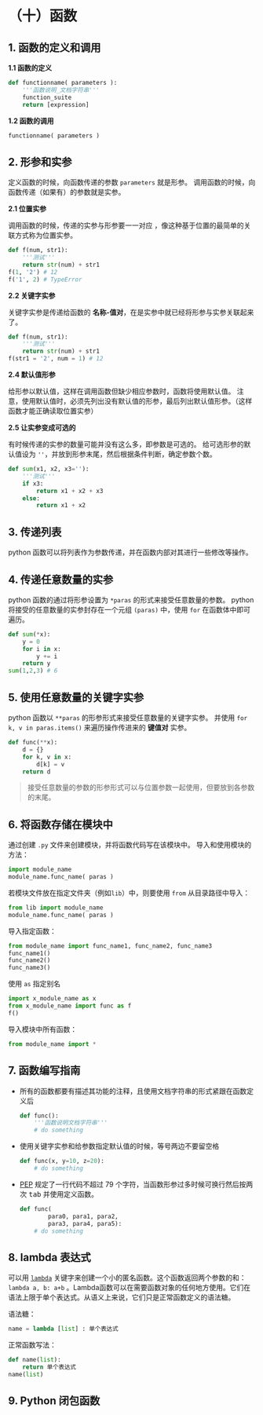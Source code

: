 # （十）函数

## 1. 函数的定义和调用

**1.1 函数的定义**

```python
def functionname( parameters ):
    '''函数说明_文档字符串'''
    function_suite
    return [expression]
```

**1.2 函数的调用**

```python
functionname( parameters )
```

## 2. 形参和实参

定义函数的时候，向函数传递的参数 `parameters` 就是形参。
调用函数的时候，向函数传递（如果有）的参数就是实参。

**2.1 位置实参**

调用函数的时候，传递的实参与形参要一一对应
，像这种基于位置的最简单的关联方式称为位置实参。

```python
def f(num, str1):
    '''测试'''
    return str(num) + str1
f(1, '2') # 12
f('1', 2) # TypeError
```

**2.2 关键字实参**

关键字实参是传递给函数的 **名称-值对**，在是实参中就已经将形参与实参关联起来了。

```python
def f(num, str1):
    '''测试'''
    return str(num) + str1
f(str1 = '2', num = 1) # 12
```

**2.4 默认值形参**

给形参以默认值，这样在调用函数但缺少相应参数时，函数将使用默认值。
注意，使用默认值时，必须先列出没有默认值的形参，最后列出默认值形参。（这样函数才能正确读取位置实参）

**2.5 让实参变成可选的**

有时候传递的实参的数量可能并没有这么多，即参数是可选的。
给可选形参的默认值设为 `''`，并放到形参末尾，然后根据条件判断，确定参数个数。

```python
def sum(x1, x2, x3=''):
    '''测试'''
    if x3:
        return x1 + x2 + x3
    else:
        return x1 + x2
```

## 3. 传递列表

python 函数可以将列表作为参数传递，并在函数内部对其进行一些修改等操作。

## 4. 传递任意数量的实参

python 函数的通过将形参设置为 `*paras` 的形式来接受任意数量的参数。
python 将接受的任意数量的实参封存在一个元组 `(paras)` 中，使用 `for` 在函数体中即可遍历。

```python
def sum(*x):
    y = 0
    for i in x:
        y += i
    return y
sum(1,2,3) # 6
```

## 5. 使用任意数量的关键字实参

python 函数以 `**paras` 的形参形式来接受任意数量的关键字实参。
并使用 `for k, v in paras.items()` 来遍历操作传进来的 **键值对** 实参。

```python
def func(**x):
    d = {}
    for k, v in x:
        d[k] = v
    return d
```

> 接受任意数量的参数的形参形式可以与位置参数一起使用，但要放到各参数的末尾。

## 6. 将函数存储在模块中

通过创建 `.py` 文件来创建模块，并将函数代码写在该模块中。
导入和使用模块的方法：

```python
import module_name
module_name.func_name( paras )
```

若模块文件放在指定文件夹（例如`lib`）中，则要使用 `from` 从目录路径中导入：

```python
from lib import module_name
module_name.func_name( paras )
```

导入指定函数：

```python
from module_name import func_name1, func_name2, func_name3
func_name1()
func_name2()
func_name3()
```

使用 `as` 指定别名

```python
import x_module_name as x
from x_module_name import func as f
f()
```

导入模块中所有函数：

```python
from module_name import *
```

## 7. 函数编写指南

- 所有的函数都要有描述其功能的注释，且使用文档字符串的形式紧跟在函数定义后
  ```python
  def func():
      '''函数说明文档字符串'''
      # do something
  ```
- 使用关键字实参和给参数指定默认值的时候，等号两边不要留空格

  ```python
  def func(x, y=10, z=20):
      # do something
  ```

- [PEP](https://www.python.org/dev/peps/pep-0008/) 规定了一行代码不超过 79 个字符，当函数形参过多时候可换行然后按两次 <kbd>tab</kbd> 并使用定义函数。

  ```python
  def func(
          para0, para1, para2,
          para3, para4, para5):
      # do something
  ```

## 8. lambda 表达式

可以用 [`lambda`](https://docs.python.org/zh-cn/3/reference/expressions.html#lambda) 关键字来创建一个小的匿名函数。这个函数返回两个参数的和： `lambda a, b: a+b` 。Lambda函数可以在需要函数对象的任何地方使用。它们在语法上限于单个表达式。从语义上来说，它们只是正常函数定义的语法糖。

语法糖：

```py
name = lambda [list] : 单个表达式
```

正常函数写法：

```python
def name(list):
    return 单个表达式
name(list)
```

## 9. Python 闭包函数

